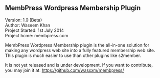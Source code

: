 MembPress Wordpress Membership Plugin
-------------------------------------
Version: 1.0 (Beta)<br>
Author: Waseem Khan<br>
Project Started: 1st July 2014<br>
Project home: membpress.com

MembPress Wordpress Membership plugin is the all-in-one solution for making any wordpress web site into a fully featured
membership web site. This plugin is much easier to use than other plugins like s2member.

It is not yet released and is under development. If you want to contribute, you may join it at:
https://github.com/wasxxm/membpress/
